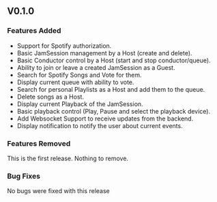 ## V0.1.0

### Features Added
* Support for Spotify authorization.
* Basic JamSession management by a Host (create and delete).
* Basic Conductor control by a Host (start and stop conductor/queue).
* Ability to join or leave a created JamSession as a Guest.
* Search for Spotify Songs and Vote for them.
* Display current queue with ability to vote.
* Search for personal Playlists as a Host and add them to the queue.
* Delete songs as a Host.
* Display current Playback of the JamSession.
* Basic playback control (Play, Pause and select the playback device).
* Add Websocket Support to receive updates from the backend.
* Display notification to notify the user about current events.

### Features Removed
This is the first release. Nothing to remove.


### Bug Fixes
No bugs were fixed with this release
